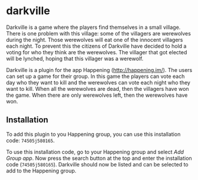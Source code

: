 # darkville
Darkville is a game where the players find themselves in a small village.
There is one problem with this village: some of the villagers are werewolves during the night.
Those werewolves will eat one of the innocent villagers each night.
To prevent this the citizens of Darkville have decided to hold a voting for
who they think are the werewolves.
The villager that got elected will be lynched, hoping that this villager was a werewolf.

Darkville is a plugin for the app Happening (http://happening.im/).
The users can set up a game for their group.
In this game the players can vote each day who they want to kill and the
werewolves can vote each night who they want to kill.
When all the werewolves are dead, then the villagers have won the game.
When there are only werewolves left, then the werewolves have won.

## Installation
To add this plugin to you Happening group, you can use this installation code: `74505j580165`.

To use this installation code, go to your Happening group and select *Add Group app*.
Now press the search button at the top and enter the installation code (`74505j580165`).
Darkville should now be listed and can be selected to add to the Happening group.
